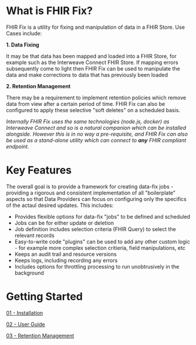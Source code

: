 # What is FHIR Fix?

FHIR Fix is a utility for fixing and manipulation of data in a FHIR Store. Use Cases include:

**1. Data Fixing**

It may be that data has been mapped and loaded into a FHIR Store, for example such as the Interweave Connect FHIR Store. If mapping errors subsequently come to light then FHIR Fix can be used to manipulate the data and make corrections to data that has previously been loaded

**2. Retention Management**

There may be a requirement to implement retention policies which remove data from view after a certain period of time. FHIR Fix can also be configured to apply these selective "soft deletes" on a scheduled basis.

*Internally FHIR Fix uses the same technologies (node.js, docker) as Interweave Connect and so is a natural companion which can be installed alongside. However this is in no way a pre-requisite, and FHIR Fix can also be used as a stand-alone utility which can connect to **any** FHIR compliant endpoint.*

# Key Features

The overall goal is to provide a framework for creating data-fix jobs - providing a rigorous and consistent implementation of all "boilerplate" aspects so that Data Providers can focus on configuring only the specifics of the actaul desired updates. This includes:

 - Provides flexible options for data-fix "jobs" to be defined and scheduled
 - Jobs can be for either update or deletion
 - Job definition includes selection criteria (FHIR Query) to select the relevant records
 - Easy-to-write code "plugins" can be used to add any other custom logic - for example more complex selection critieria, field manipulations, etc
 - Keeps an audit trail and resource versions
 - Keeps logs, including recording any errors
 - Includes options for throttling processing to run unobtrusively in the background

# Getting Started

[01 - Installation](/docs/install-guide.md)

[02 - User Guide](/docs/user-guide.md)

[03 - Retention Management](/docs/retention-mgt.md)
